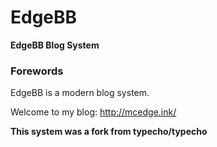 # EdgeBB

__EdgeBB Blog System__

### Forewords

EdgeBB is a modern blog system.

Welcome to my blog: http://mcedge.ink/

__This system was a fork from typecho/typecho__
